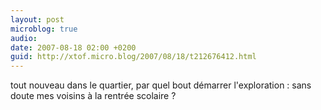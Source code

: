 ```yaml
---
layout: post
microblog: true
audio: 
date: 2007-08-18 02:00 +0200
guid: http://xtof.micro.blog/2007/08/18/t212676412.html
---
```

tout nouveau dans le quartier, par quel bout démarrer l'exploration : sans doute mes voisins à la rentrée scolaire ?
